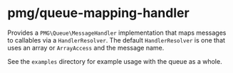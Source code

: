 # pmg/queue-mapping-handler

Provides a `PMG\Queue\MessageHandler` implementation that maps messages to
callables via a `HandlerResolver`. The default `HandlerResolver` is one that
uses an array or `ArrayAccess` and the message name.

See the `examples` directory for example usage with the queue as a whole.
